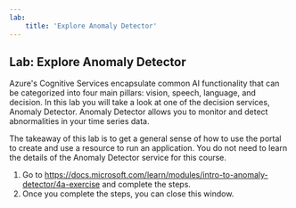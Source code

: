 ```yaml
---
lab:
    title: 'Explore Anomaly Detector'
---
```


## Lab: Explore Anomaly Detector 

Azure's Cognitive Services encapsulate common AI functionality that can be categorized into four main pillars: vision, speech, language, and decision. In this lab you will take a look at one of the decision services, Anomaly Detector. Anomaly Detector allows you to monitor and detect abnormalities in your time series data. 

The takeaway of this lab is to get a general sense of how to use the portal to create and use a resource to run an application. You do not need to learn the details of the Anomaly Detector service for this course.  

1. Go to https://docs.microsoft.com/learn/modules/intro-to-anomaly-detector/4a-exercise and complete the steps. 
2. Once you complete the steps, you can close this window. 


